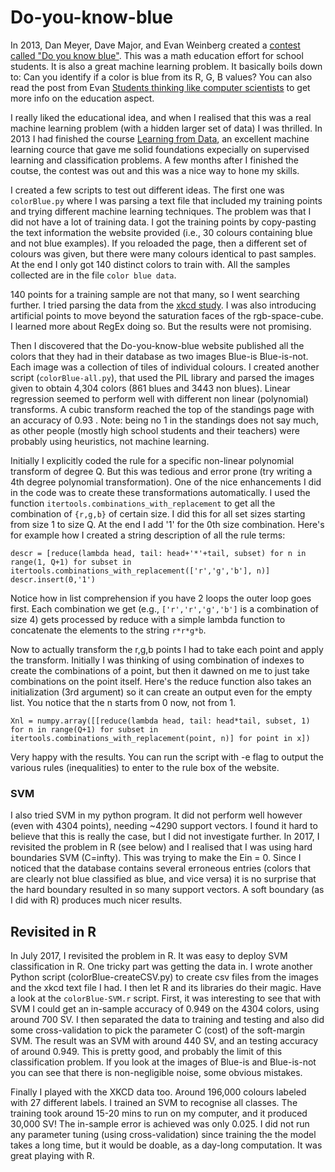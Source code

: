 # Do-you-know-blue

In 2013, Dan Meyer, Dave Major, and Evan Weinberg created a [contest called "Do you know blue"](http://blog.mrmeyer.com/2013/contest-do-you-know-blue/). This was a math education effort for school students. It is also a great machine learning problem. It basically boils down to: Can you identify if a color is blue from its R, G, B values? You can also read the post from Evan [Students thinking like computer scientists](http://evanweinberg.com/2013/04/19/students-thinking-like-computer-scientists/) to get more info on the education aspect. 

I really liked the educational idea, and when I realised that this was a real machine learning problem (with a hidden larger set of data) I was thrilled. In 2013 I had finished the course [Learning from Data](https://work.caltech.edu/telecourse.html), an excellent machine learning cource that gave me solid foundations expecially on supervised learning and classification problems. A few months after I finished the coutse, the contest was out and this was a nice way to hone my skills. 

I created a few scripts to test out different ideas. The first one was `colorBlue.py` where I was parsing a text file that included my training points and trying different machine learning techniques. The problem was that I did not have a lot of training data. I got the training points by copy-pasting the text information the website provided (i.e., 30 colours containing blue and not blue examples). If you reloaded the page, then a different set of colours was given, but there were many colours identical to past samples. At the end I only got 140 distinct colors to train with. All the samples collected are in the file `color blue data`. 

140 points for a training sample are not that many, so I went searching further. I tried parsing the data from the [xkcd study](http://blog.xkcd.com/2010/05/03/color-survey-results/). I was also introducing artificial points to move beyond the saturation faces of the rgb-space-cube. I learned more about RegEx doing so. But the results were not promising.

Then I discovered that the Do-you-know-blue website published all the colors that they had in their database as two images Blue-is Blue-is-not. Each image was a collection of tiles of individual colours.  I created another script (`colorBlue-all.py`), that used the PIL library and parsed the images given to obtain 4,304 colors (861 blues and 3443 non blues). Linear regression seemed to perform well with different non linear (polynomial) transforms. A cubic transform reached the top of the standings page with an accuracy of 0.93 . Note: being no 1 in the standings does not say much, as other people (mostly high school students and their teachers) were probably using heuristics, not machine learning.

Initially I explicitly coded the rule for a specific non-linear polynomial transform of degree Q. But this was tedious and error prone (try writing a 4th degree polynomial transformation). One of the nice enhancements I did in the code was to create these transformations automatically. I used the function `itertools.combinations_with_replacement` to get all the combination of `{r,g,b}` of certain size. I did this for all set sizes starting from size 1 to size Q. At the end I add '1' for the 0th size combination. Here's for example how I created a string description of all the rule terms: 

```
descr = [reduce(lambda head, tail: head+'*'+tail, subset) for n in range(1, Q+1) for subset in itertools.combinations_with_replacement(['r','g','b'], n)]
descr.insert(0,'1') 
```
Notice how in list comprehension if you have 2 loops the outer loop goes first. Each combination we get (e.g., `['r','r','g','b']` is a combination of size 4) gets processed by reduce with a simple lambda function to concatenate the elements to the string `r*r*g*b`.

Now to actually transform the r,g,b points I had to take each point and apply the transform. Initially I was thinking of using combination of indexes to create the combinations of a point, but then it dawned on me to just take combinations on the point itself. Here's the reduce function also takes an initialization (3rd argument) so it can create an output even for the empty list. You notice that the n starts from 0 now, not from 1. 
 
``` 
Xnl = numpy.array([[reduce(lambda head, tail: head*tail, subset, 1) for n in range(Q+1) for subset in itertools.combinations_with_replacement(point, n)] for point in x])
```
Very happy with the results. You can run the script with -e flag to output the various rules (inequalities) to enter to the rule box of the website. 

### SVM

I also tried SVM in my python program. It did not perform well however (even with 4304 points), needing ~4290 support vectors. I found it hard to believe that this is really the case, but I did not investigate further. In 2017, I revisited the problem in R (see below) and I realised that I was using hard boundaries SVM (C=infty). This was trying to make the Ein = 0. Since I noticed that the database contains several erroneous entries (colors that are clearly not blue classified as blue, and vice versa) it is no surprise that the hard boundary resulted in so many support vectors. A soft boundary (as I did with R) produces much nicer results.



## Revisited in R

In July 2017, I revisited the problem in R. It was easy to deploy SVM classification in R. One tricky part was getting the data in. I wrote another Python script (colorBlue-createCSV.py) to create csv files from the images and the xkcd text file I had. I then let R and its libraries do their magic. Have a look at the `colorBlue-SVM.r` script. First, it was interesting to see that with SVM I could get an in-sample accuracy of 0.949 on the 4304 colors, using around 700 SV. I then separated the data to training and testing and also did some cross-validation to pick the parameter C (cost) of the soft-margin SVM. The result was an SVM with around 440 SV, and an testing accuracy of around 0.949. This is pretty good, and probably the limit of this classification problem. If you look at the images of Blue-is and Blue-is-not you can see that there is non-negligible noise, some obvious mistakes.

Finally I played with the XKCD data too. Around 196,000 colours labeled with 27 different labels. I trained an SVM to recognise all classes. The training took around 15-20 mins to run on my computer, and it produced 30,000 SV! The in-sample error is achieved was only 0.025. I did not run any parameter tuning (using cross-validation) since training the the model takes a long time, but it would be doable, as a day-long computation. It was great playing with R.
